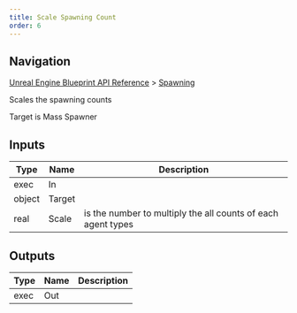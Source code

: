 ```yaml
---
title: Scale Spawning Count
order: 6
---
```

## Navigation

[Unreal Engine Blueprint API Reference](https://dev.epicgames.com/documentation/en-us/unreal-engine/BlueprintAPI) > [Spawning](https://dev.epicgames.com/documentation/en-us/unreal-engine/BlueprintAPI/Spawning)

Scales the spawning counts

Target is Mass Spawner

## Inputs

| Type | Name | Description |
| --- | --- | --- |
| exec | In |  |
| object | Target |  |
| real | Scale | is the number to multiply the all counts of each agent types |

## Outputs

| Type | Name | Description |
| --- | --- | --- |
| exec | Out |  |
